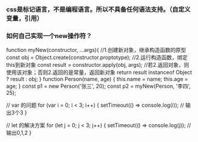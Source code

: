 ### css是标记语言，不是编程语言。所以不具备任何语法支持。（自定义变量，引用）

### 如何自己实现一个new操作符？
function myNew(constructor, ...args){
    //1.创建新对象，继承构造函数的原型
    const obj = Object.create(constructor.proptotype);
    //2.运行构造函数，绑定this到新对象
    const result = constructor.apply(obj, args);
    //若2.返回对象，则使用该对象；否则2.返回的是常量，返回新对象
    return result instanceof Object ? result : obj;
}
function Person(name, age) {
  this.name = name;
  this.age = age;
}
const p1 = new Person('张三', 20);
const p2 = myNew(Person, '李四', 25);


// var 的问题
for (var i = 0; i < 3; i++) {
  setTimeout(() => console.log(i)); // 输出3个3
}

// let 的解决方案
for (let j = 0; j < 3; j++) {
  setTimeout(() => console.log(j)); // 输出0,1,2
}